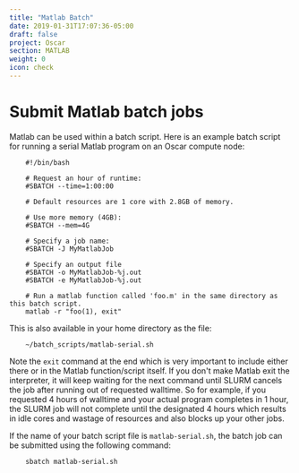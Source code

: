```yaml
---
title: "Matlab Batch"
date: 2019-01-31T17:07:36-05:00
draft: false
project: Oscar
section: MATLAB
weight: 0
icon: check
---
```


# Submit Matlab batch jobs

Matlab can be used within a batch script. Here is an example batch script
for running a serial Matlab program on
an Oscar compute node:

````
    #!/bin/bash

    # Request an hour of runtime:
    #SBATCH --time=1:00:00

    # Default resources are 1 core with 2.8GB of memory.

    # Use more memory (4GB):
    #SBATCH --mem=4G

    # Specify a job name:
    #SBATCH -J MyMatlabJob

    # Specify an output file
    #SBATCH -o MyMatlabJob-%j.out
    #SBATCH -e MyMatlabJob-%j.out

    # Run a matlab function called 'foo.m' in the same directory as this batch script.
    matlab -r "foo(1), exit"
````

This is also available in your home directory as the file:

````
    ~/batch_scripts/matlab-serial.sh
````

Note the `exit` command at the end which is very important to include
either there or in the Matlab function/script itself. If you don't make
Matlab exit the interpreter, it will keep waiting for the next command
until SLURM cancels the job after running out of requested walltime. So
for example, if you requested 4 hours of walltime and your actual
program completes in 1 hour, the SLURM job will not complete until the
designated 4 hours which results in idle cores and wastage of resources
and also blocks up your other jobs.

If the name of your batch script file is `matlab-serial.sh`, the batch
job can be submitted using the following command:

````
    sbatch matlab-serial.sh
````
